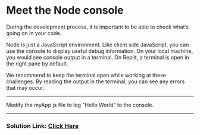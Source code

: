 # Meet the Node console

During the development process, it is important to be able to check what’s going on in your code.

Node is just a JavaScript environment. Like client side JavaScript, you can use the console to display useful debug information. On your local machine, you would see console output in a terminal. On Replit, a terminal is open in the right pane by default.

We recommend to keep the terminal open while working at these challenges. By reading the output in the terminal, you can see any errors that may occur.

---

Modify the myApp.js file to log "Hello World" to the console.

---

### Solution Link: [Click Here](https://boilerplate-express.certified2003.repl.co)